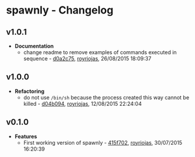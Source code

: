 
# spawnly - Changelog
## v1.0.1
- **Documentation**
  - change readme to remove examples of commands executed in sequence - [d0a2c75]( https://github.com/royriojas/spawnly/commit/d0a2c75 ), [royriojas](https://github.com/royriojas), 26/08/2015 18:09:37

    
## v1.0.0
- **Refactoring**
  - do not use `/bin/sh` because the process created this way cannot be killed - [d04b094]( https://github.com/royriojas/spawnly/commit/d04b094 ), [royriojas](https://github.com/royriojas), 12/08/2015 22:24:04

    
## v0.1.0
- **Features**
  - First working version of spawnly - [415f702]( https://github.com/royriojas/spawnly/commit/415f702 ), [royriojas](https://github.com/royriojas), 30/07/2015 16:20:39

    
